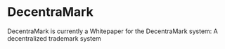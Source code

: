 # DecentraMark
DecentraMark is currently a Whitepaper for the DecentraMark system: A decentralized trademark system
